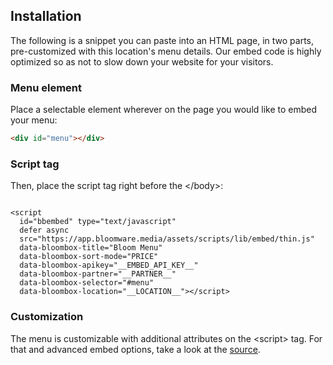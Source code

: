 ## Installation

The following is a snippet you can paste into an HTML page, in two parts, pre-customized with this location's menu details. Our embed code is highly optimized
so as not to slow down your website for your visitors.

### Menu element

Place a selectable element wherever on the page you would like to embed your menu:

```html
<div id="menu"></div>
```

### Script tag

Then, place the script tag right before the &lt;/body&gt;:
<pre><code>
&lt;script
  id=&quot;bbembed&quot; type=&quot;text/javascript&quot;
  defer async
  src=&quot;https://app.bloomware.media/assets/scripts/lib/embed/thin.js&quot;
  data-bloombox-title=&quot;Bloom Menu&quot;
  data-bloombox-sort-mode=&quot;PRICE&quot;
  data-bloombox-apikey=&quot;__EMBED_API_KEY__&quot;
  data-bloombox-partner=&quot;__PARTNER__&quot;
  data-bloombox-selector=&quot;#menu&quot;
  data-bloombox-location=&quot;__LOCATION__&quot;&gt;&lt;/script&gt;
</code></pre>

### Customization

The menu is customizable with additional attributes on the &lt;script&gt; tag. For that and advanced embed options, take a look at the <a href="https://github.com/bloombox/bloombox-embedded-menu" target="_blank">source</a>.